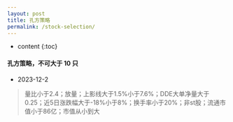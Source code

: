 ```yaml
---
layout: post
title: 孔方策略
permalink: /stock-selection/
---
```


- content
{:toc}

#### 孔方策略，不可大于 10 只 

- 2023-12-2
> 量比小于2.4；放量；上影线大于1.5%小于7.6%；DDE大单净量大于0.25；近5日涨跌幅大于-18%小于8%；换手率小于20%；非st股；流通市值小于86亿；市值从小到大



